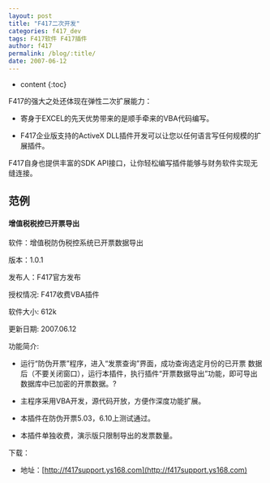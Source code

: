 ```yaml
---
layout: post
title: "F417二次开发"
categories: f417_dev
tags: F417软件 F417插件
author: f417
permalink: /blog/:title/
date: 2007-06-12
---
```


* content
{:toc}

F417的强大之处还体现在弹性二次扩展能力：

- 寄身于EXCEL的先天优势带来的是顺手牵来的VBA代码编写。

- F417企业版支持的ActiveX DLL插件开发可以让您以任何语言写任何规模的扩展插件。

F417自身也提供丰富的SDK API接口，让你轻松编写插件能够与财务软件实现无缝连接。




## 范例

#### 增值税税控已开票导出

软件：增值税防伪税控系统已开票数据导出

版本：1.0.1

发布人：F417官方发布

授权情况: F417收费VBA插件

软件大小: 612k

更新日期: 2007.06.12

功能简介:

- 运行“防伪开票”程序，进入“发票查询”界面，成功查询选定月份的已开票 数据后（不要关闭窗口），运行本插件，执行插件“开票数据导出”功能，即可导出数据库中已加密的开票数据。?

- 主程序采用VBA开发，源代码开放，方便作深度功能扩展。

- 本插件在防伪开票5.03，6.10上测试通过。

- 本插件单独收费，演示版只限制导出的发票数量。

下载：

- 地址：[http://f417support.ys168.com](http://f417support.ys168.com)
